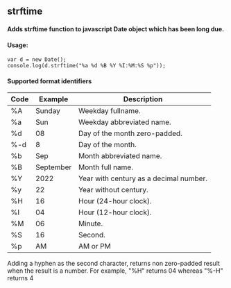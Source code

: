 ## strftime

#### Adds strftime function to javascript Date object which has been long due.

#### Usage:

    var d = new Date();
    console.log(d.strftime("%a %d %B %Y %I:%M:%S %p"));

#### Supported format identifiers

Code|Example|Description
---|---|---
%A |Sunday |Weekday fullname.
%a |Sun|Weekday abbreviated name.
%d |08|Day of the month zero-padded.
%-d |8|Day of the month.
%b|Sep|Month abbreviated name.
%B|September|Month full name.
%Y|2022|Year with century as a decimal number.
%y|22|Year without century.
%H|16|Hour (24-hour clock).
%I|04|Hour (12-hour clock).
%M|06|Minute.
%S|16|Second.
%p|AM|AM or PM

Adding a hyphen as the second character, returns non zero-padded result when the result is a number.
For example, "%H" returns 04 whereas "%-H" returns 4

